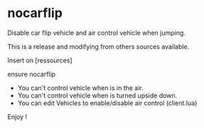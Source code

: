 # nocarflip
Disable car flip vehicle and air control vehicle when jumping.

This is a release and modifying from others sources available.

Insert on [ressources]

ensure nocarflip

- You can't control vehicle when is in the air.
- You can't control vehicle when is turned upside down.
- You can edit Vehicles to enable/disable air control (client.lua)

Enjoy !
